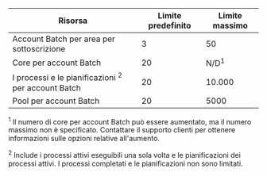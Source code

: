 | **Risorsa** | **Limite predefinito** | **Limite massimo** |
| --- | --- | --- |
| Account Batch per area per sottoscrizione |3 |50 |
| Core per account Batch |20 |N/D<sup>1</sup> |
| I processi e le pianificazioni <sup>2</sup> per account Batch |20 |10.000 |
| Pool per account Batch |20 |5000 |

<sup>1</sup> Il numero di core per account Batch può essere aumentato, ma il numero massimo non è specificato. Contattare il supporto clienti per ottenere informazioni sulle opzioni relative all'aumento.

<sup>2</sup> Include i processi attivi eseguibili una sola volta e le pianificazioni dei processi attivi. I processi completati e le pianificazioni non sono limitati.


<!--HONumber=Feb17_HO2-->


